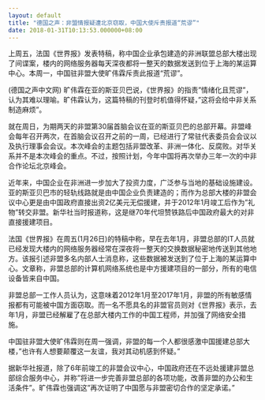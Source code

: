 ```yaml
---
layout: default
title: "德国之声：非盟情报疑遭北京窃取，中国大使斥责报道“荒谬”"
date: 2018-01-31T10:13:53.000000+08:00
---
```


上周五，法国《世界报》发表特稿，称中国企业承包建造的非洲联盟总部大楼出现了间谍案，楼内的网络服务器每天深夜都将一整天的数据发送到位于上海的某运算中心。本周一，中国驻非盟大使旷伟霖斥责此报道“荒谬”。

(德国之声中文网) 旷伟霖在亚的斯亚贝巴说，《世界报》的指责”情绪化且荒谬”，认为其难以理喻。旷伟霖认为，这篇特稿的刊登时机值得怀疑，”这将会给中非关系制造麻烦”。

就在周日，为期两天的非盟第30届首脑会议在亚的斯亚贝巴的总部开幕。非盟峰会每年召开两次，在首脑会议召开之前的一周，已经进行了常驻代表委员会会议以及执行理事会会议。本次峰会的主题包括非盟改革、非洲一体化、反腐败。对华关系并不是本次峰会的重点。不过，按照计划，今年中国将再次举办三年一次的中非合作论坛北京峰会。

近年来，中国企业在非洲进一步加大了投资力度，广泛参与当地的基础设施建设。亚的斯亚贝巴市的轻轨线路就是由中国企业负责建造的；而作为总部大楼的非盟会议中心更是由中国政府直接出资2亿美元无偿援建，并于2012年1月竣工后作为”礼物”转交非盟。新华社当时报道称，这是继70年代坦赞铁路后中国政府最大的对非直接援建项目。

法国《世界报》在周五(1月26日)的特稿中称，早在去年1月，非盟总部的IT人员就已经发现大楼内的网络服务器经常在深夜将一整天的交换数据秘密地传送到其他地方。该报引述非盟多名内部人士消息称，这些数据被发送到了位于上海的某运算中心。文章称，非盟总部的计算机网络系统也是中方援建项目的一部分，所有的电信设备皆来自中国。

非盟总部一工作人员认为，这意味着2012年1月至2017年1月，非盟的所有敏感情报都有可能被中国方面窃取。而一名不愿具名的非盟官员则对《世界报》表示，去年1月，非盟已经解雇了在总部大楼内工作的中国工程师，并加强了网络安全措施。

中国驻非盟大使旷伟霖则在周一强调，非盟的每一个人都很感激中国援建总部大楼，”也许有人想要颠覆这一友谊，我对其动机感到怀疑。”

据新华社报道，除了6年前竣工的非盟会议中心，中国政府还在不远处援建非盟总部综合服务中心，并称”将进一步完善非盟总部的各项功能，改善非盟的办公和生活条件”。旷伟霖也强调这”再次证明了中国愿与非盟密切合作的坚定承诺。”

